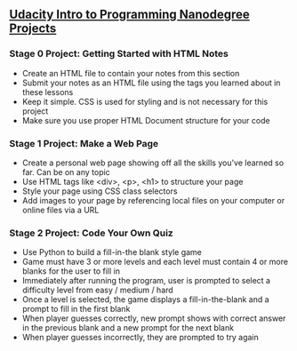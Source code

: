 ## <a href="https://www.udacity.com/course/intro-to-programming-nanodegree--nd000"> Udacity Intro to Programming Nanodegree Projects </a> 

### Stage 0 Project: Getting Started with HTML Notes
<ul> 
  <li> Create an HTML file to contain your notes from this section
  <li> Submit your notes as an HTML file using the tags you learned about in these lessons
  <li> Keep it simple. CSS is used for styling and is not necessary for this project
  <li> Make sure you use proper HTML Document structure for your code
</ul>

### Stage 1 Project: Make a Web Page
<ul>
  <li> Create a personal web page showing off all the skills you've learned so far. Can be on any topic </li>
  <li> Use HTML tags like &lt;div&gt;, &lt;p&gt;, &lt;h1&gt; to structure your page </li>
  <li> Style your page using CSS class selectors </li>
  <li> Add images to your page by referencing local files on your computer or online files via a URL </li>
</ul>

### Stage 2 Project: Code Your Own Quiz
<ul>
  <li> Use Python to build a fill-in-the blank style game </li>
  <li> Game must have 3 or more levels and each level must contain 4 or more blanks for the user to fill in </li>
  <li> Immediately after running the program, user is prompted to select a difficulty level from easy / medium / hard </li>
  <li> Once a level is selected, the game displays a fill-in-the-blank and a prompt to fill in the first blank </li>
  <li> When player guesses correctly, new prompt shows with correct answer in the previous blank and a new prompt for the next blank </li>
  <li> When player guesses incorrectly, they are prompted to try again </li>
</ul>
